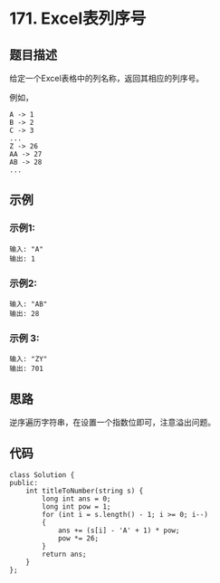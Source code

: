 # 171. Excel表列序号

## 题目描述

给定一个Excel表格中的列名称，返回其相应的列序号。

例如，

    A -> 1
    B -> 2
    C -> 3
    ...
    Z -> 26
    AA -> 27
    AB -> 28 
    ...

## 示例

### 示例1:

```
输入: "A"
输出: 1
```

### 示例2:

```
输入: "AB"
输出: 28
```

### 示例 3:

```
输入: "ZY"
输出: 701
```

## 思路

逆序遍历字符串，在设置一个指数位即可，注意溢出问题。

## 代码

```
class Solution {
public:
    int titleToNumber(string s) {
        long int ans = 0;
        long int pow = 1;
        for (int i = s.length() - 1; i >= 0; i--)
        {
            ans += (s[i] - 'A' + 1) * pow;
            pow *= 26;
        }
        return ans;
    }
};
```

